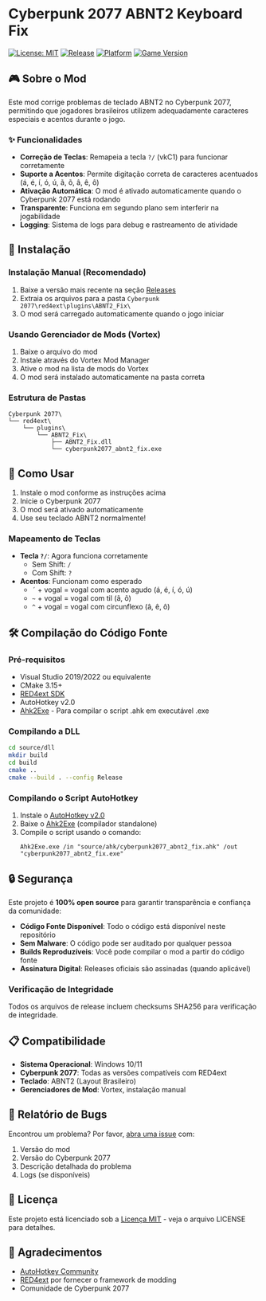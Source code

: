 # Cyberpunk 2077 ABNT2 Keyboard Fix

[![License: MIT](https://img.shields.io/badge/License-MIT-yellow.svg)](https://opensource.org/licenses/MIT)
[![Release](https://img.shields.io/github/v/release/lordekeen/c2077_abnt2_fix)](https://github.com/lordekeen/c2077_abnt2_fix/releases)
[![Platform](https://img.shields.io/badge/platform-Windows-blue.svg)]()
[![Game Version](https://img.shields.io/badge/Cyberpunk%202077-Compatible-green.svg)]()

## 🎮 Sobre o Mod

Este mod corrige problemas de teclado ABNT2 no Cyberpunk 2077, permitindo que jogadores brasileiros utilizem adequadamente caracteres especiais e acentos durante o jogo.

### ✨ Funcionalidades

- **Correção de Teclas**: Remapeia a tecla `?/` (vkC1) para funcionar corretamente
- **Suporte a Acentos**: Permite digitação correta de caracteres acentuados (á, é, í, ó, ú, ã, õ, â, ê, ô)
- **Ativação Automática**: O mod é ativado automaticamente quando o Cyberpunk 2077 está rodando
- **Transparente**: Funciona em segundo plano sem interferir na jogabilidade
- **Logging**: Sistema de logs para debug e rastreamento de atividade

## 🔧 Instalação

### Instalação Manual (Recomendado)

1. Baixe a versão mais recente na seção [Releases](https://github.com/lordekeen/c2077_abnt2_fix/releases)
2. Extraia os arquivos para a pasta `Cyberpunk 2077\red4ext\plugins\ABNT2_Fix\`
3. O mod será carregado automaticamente quando o jogo iniciar

### Usando Gerenciador de Mods (Vortex)

1. Baixe o arquivo do mod
2. Instale através do Vortex Mod Manager
3. Ative o mod na lista de mods do Vortex
4. O mod será instalado automaticamente na pasta correta

### Estrutura de Pastas
```
Cyberpunk 2077\
└── red4ext\
    └── plugins\
        └── ABNT2_Fix\
            ├── ABNT2_Fix.dll
            └── cyberpunk2077_abnt2_fix.exe
```

## 🎯 Como Usar

1. Instale o mod conforme as instruções acima
2. Inicie o Cyberpunk 2077
3. O mod será ativado automaticamente
4. Use seu teclado ABNT2 normalmente!

### Mapeamento de Teclas

- **Tecla `?/`**: Agora funciona corretamente
  - Sem Shift: `/`
  - Com Shift: `?`
- **Acentos**: Funcionam como esperado
  - `´` + vogal = vogal com acento agudo (á, é, í, ó, ú)
  - `~` + vogal = vogal com til (ã, õ)
  - `^` + vogal = vogal com circunflexo (â, ê, ô)

## 🛠️ Compilação do Código Fonte

### Pré-requisitos

- Visual Studio 2019/2022 ou equivalente
- CMake 3.15+
- [RED4ext SDK](https://github.com/WopsS/RED4ext.SDK)
- AutoHotkey v2.0
- [Ahk2Exe](https://github.com/AutoHotkey/Ahk2Exe) - Para compilar o script .ahk em executável .exe

### Compilando a DLL

```bash
cd source/dll
mkdir build
cd build
cmake ..
cmake --build . --config Release
```

### Compilando o Script AutoHotkey

1. Instale o [AutoHotkey v2.0](https://www.autohotkey.com/download/)
2. Baixe o [Ahk2Exe](https://github.com/AutoHotkey/Ahk2Exe) (compilador standalone)
3. Compile o script usando o comando:
   ```
   Ahk2Exe.exe /in "source/ahk/cyberpunk2077_abnt2_fix.ahk" /out "cyberpunk2077_abnt2_fix.exe"
   ```

## 🔒 Segurança

Este projeto é **100% open source** para garantir transparência e confiança da comunidade:

- **Código Fonte Disponível**: Todo o código está disponível neste repositório
- **Sem Malware**: O código pode ser auditado por qualquer pessoa
- **Builds Reproduzíveis**: Você pode compilar o mod a partir do código fonte
- **Assinatura Digital**: Releases oficiais são assinadas (quando aplicável)

### Verificação de Integridade

Todos os arquivos de release incluem checksums SHA256 para verificação de integridade.

## 📋 Compatibilidade

- **Sistema Operacional**: Windows 10/11
- **Cyberpunk 2077**: Todas as versões compatíveis com RED4ext
- **Teclado**: ABNT2 (Layout Brasileiro)
- **Gerenciadores de Mod**: Vortex, instalação manual

## 🐛 Relatório de Bugs

Encontrou um problema? Por favor, [abra uma issue](https://github.com/lordekeen/c2077_abnt2_fix/issues) com:

1. Versão do mod
2. Versão do Cyberpunk 2077
3. Descrição detalhada do problema
4. Logs (se disponíveis)

## 📄 Licença

Este projeto está licenciado sob a [Licença MIT](LICENSE) - veja o arquivo LICENSE para detalhes.

## 🙏 Agradecimentos

- [AutoHotkey Community](https://www.autohotkey.com/)
- [RED4ext](https://github.com/WopsS/RED4ext.SDK) por fornecer o framework de modding
- Comunidade de Cyberpunk 2077